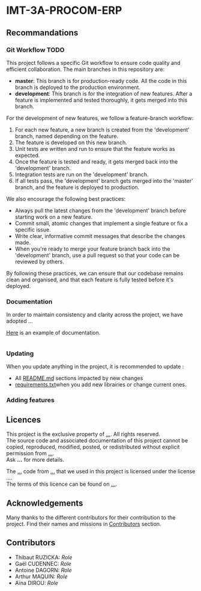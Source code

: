 # IMT-3A-PROCOM-ERP

## Recommandations

### Git Workflow TODO
This project follows a specific Git workflow to ensure code quality and efficient collaboration.
The main branches in this repository are:

- **master**: This branch is for production-ready code.
  All the code in this branch is deployed to the production environment.
- **development**: This branch is for the integration of new features.
  After a feature is implemented and tested thoroughly, it gets merged into this branch.

For the development of new features, we follow a feature-branch workflow:

1. For each new feature, a new branch is created from the 'development' branch, named depending on the feature.
2. The feature is developed on this new branch.
3. Unit tests are written and run to ensure that the feature works as expected.
4. Once the feature is tested and ready, it gets merged back into the 'development' branch.
5. Integration tests are run on the 'development' branch.
6. If all tests pass, the 'development' branch gets merged into the 'master' branch, and the feature is deployed to production.

We also encourage the following best practices:

- Always pull the latest changes from the 'development' branch before starting work on a new feature.
- Commit small, atomic changes that implement a single feature or fix a specific issue.
- Write clear, informative commit messages that describe the changes made.
- When you're ready to merge your feature branch back into the 'development' branch, use a pull request so that your code can be reviewed by others.

By following these practices, we can ensure that our codebase remains clean and organised,
and that each feature is fully tested before it's deployed.

### Documentation
In order to maintain consistency and clarity across the project, we have adopted ...

[Here]() is an example of documentation.

```
```

### Updating
When you update anything in the project, it is recommended to update :
- All [README.md](README.md) sections impacted by new changes
- [requirements.txt](requirements.txt)when you add new librairies or
  change current ones.

### Adding features


## Licences
This project is the exclusive property of [...](). All rights reserved.  
The source code and associated documentation of this project cannot be copied, reproduced, modified, posted, or
redistributed without explicit permission from [...]().  
Ask **...** for more details.

The [...]() code from [...](...) that we used in this
project is licensed under the license ....  
The terms of this licence can be found on [...]().

## Acknowledgements
Many thanks to the different contributors for their contribution to the project.
Find their names and missions in [Contributors](#contributors) section.

## Contributors
- Thibaut RUZICKA: *Role*
- Gaël CUDENNEC: *Role*
- Antoine DAGORN: *Role*
- Arthur MAQUIN: *Role*
- Aïna DIROU: *Role*
